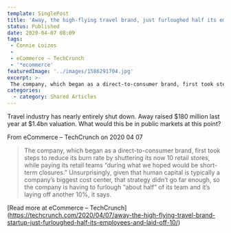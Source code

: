 ```yaml
---
template: SinglePost
title: 'Away, the high-flying travel brand, just furloughed half its employees and laid off 10%'
status: Published
date: 2020-04-07 08:09
tags:
 - Connie Loizos
 -
 - eCommerce – TechCrunch
 - '*ecommerce'
featuredImage: '../images/1586291704.jpg'
excerpt: >-
 The company, which began as a direct-to-consumer brand, first took steps to reduce its burn rate by shuttering its now 10 retail stores, while paying its retail teams “during what we hoped would be short-term closures.” Unsurprisingly, given that human capital is typically a company’s biggest cost center, that strategy didn’t go far enough, so the company is having to furlough “about half” of its team and it’s laying off another 10%, it says.
categories:
  - category: Shared Articles
---
```

Travel industry has nearly entirely shut down. Away raised $180 million last year at $1.4bn valuation. What would this be in public markets at this point?

From eCommerce – TechCrunch on 2020 04 07
> The company, which began as a direct-to-consumer brand, first took steps to reduce its burn rate by shuttering its now 10 retail stores, while paying its retail teams “during what we hoped would be short-term closures.”
Unsurprisingly, given that human capital is typically a company’s biggest cost center, that strategy didn’t go far enough, so the company is having to furlough “about half” of its team and it’s laying off another 10%, it says.

[Read more at eCommerce – TechCrunch] (https://techcrunch.com/2020/04/07/away-the-high-flying-travel-brand-startup-just-furloughed-half-its-employees-and-laid-off-10/)
